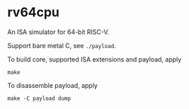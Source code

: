 # rv64cpu
An ISA simulator for 64-bit RISC-V.

Support bare metal C, see `./payload`.

To build core, supported ISA extensions and payload, apply
```
make
```

To disassemble payload, apply
```
make -C payload dump
```
